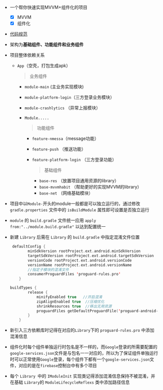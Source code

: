 - 一个帮你快速实现MVVM+组件化的项目
  - [x] MVVM
  - [x] 组件化

- [代码规范](https://github.com/getActivity/AndroidCodeStandard#%E4%BB%A3%E7%A0%81%E8%A7%84%E8%8C%83%E5%8E%9F%E5%88%99)

- 架构为**基础组件、功能组件和业务组件**

- 项目整体依赖关系

  - `App`（空壳，打包生成apk）

    > 业务组件

    - `module-main` (主业务实现模块)

    - `module-platform-login`（三方登录业务模块）

    - `module-crashlytics` （异常上报模块）

    - `Module.....`

      > 功能组件

      - `feature-nmessa`（message功能）

      - `feature-push` （推送功能）

      - `feature-platform-login` （三方登录功能）

        > 基础组件

        - `base-res`  （放置项目通用资源的library）
        - `base-mvvmhabit` （帮助更好的实现MVVM的library）
        - `base-net` （网络基础模块）

- 项目中以`Module-`开头的module一般都是可以独立运行的，通过修改 `gradle.properties` 文件中的 `isBuildModule` 属性即可设置是否独立运行

- `module` 的 `build.gradle` 文件统一应用 `apply from:"../module.build.gradle"` 以达到配置统一

- 新建 `Library` 后需在 `Library` 的 `build.gradle` 中指定混淆文件位置

  ```kotlin
   defaultConfig {
          minSdkVersion rootProject.ext.android.minSdkVersion
          targetSdkVersion rootProject.ext.android.targetSdkVersion
          versionCode rootProject.ext.android.versionCode
          versionName rootProject.ext.android.versionName
          //指定子模块的混淆文件
          consumerProguardFiles 'proguard-rules.pro'
      }

  buildTypes {
          release {
              minifyEnabled true   //开启混淆
              zipAlignEnabled true  //压缩优化
              shrinkResources true  //移出无用资源
              proguardFiles getDefaultProguardFile('proguard-android-optimize.txt'), 'proguard-rules.pro' //默认的混淆文件以及我们指定的混淆文件
          }
      }
  ```



- 新引入三方依赖库时记得在对应的`Library`下的 `proguard-rules.pro` 中添加混淆信息

- 组件化时每个组件单独运行时包名是不一样的，而`Google`登录的所需要配置的`google-services.json`文件是与包名一一对应的，所以为了保证组件单独运行时可以正常使用`Google`登录，每个组件下都有一个`google-services.json`文件，对应的是在`firebase`控制台中有多个项目

- 每个 `Library `中的 `IModuleInit` 实现类记得添加混淆信息保持不被混淆，并在基础 `Library`的 `ModuleLifecycleReflexs` 类中添加路径信息


